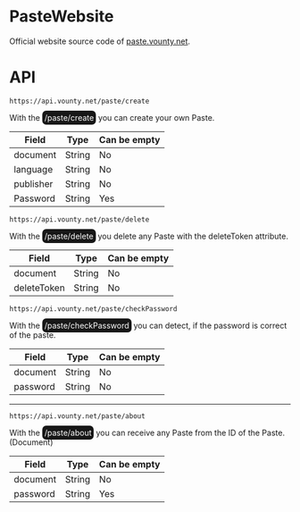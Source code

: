 # PasteWebsite
Official website source code of [paste.vounty.net](https://paste.vounty.net).

# API
```
https://api.vounty.net/paste/create
```
With the <mark style="background-color: #171717; color: #fff; border-radius: 7px; padding: 4px;">/paste/create</mark> you can create your own Paste.

| Field         | Type     | Can be empty |
|--------------|-----------|------------|
| document | String      | No        |
| language | String      | No        |
| publisher | String      | No        |
| Password | String      | Yes        |
```
https://api.vounty.net/paste/delete
```
With the <mark style="background-color: #171717; color: #fff; border-radius: 7px; padding: 4px;">/paste/delete</mark> you delete any Paste with the deleteToken attribute.

| Field         | Type     | Can be empty |
|--------------|-----------|------------|
| document | String      | No        |
| deleteToken | String      | No        |
```
https://api.vounty.net/paste/checkPassword
```
With the <mark style="background-color: #171717; color: #fff; border-radius: 7px; padding: 4px;">/paste/checkPassword</mark> you can detect, if the password is correct of the paste.

| Field         | Type     | Can be empty |
|--------------|-----------|------------|
| document | String      | No        |
| password | String      | No        |
---
```
https://api.vounty.net/paste/about
```
With the <mark style="background-color: #171717; color: #fff; border-radius: 7px; padding: 4px;">/paste/about</mark> you can receive any Paste from the ID of the Paste. (Document)

| Field         | Type     | Can be empty |
|--------------|-----------|------------|
| document | String      | No        |
| password | String      | Yes        |